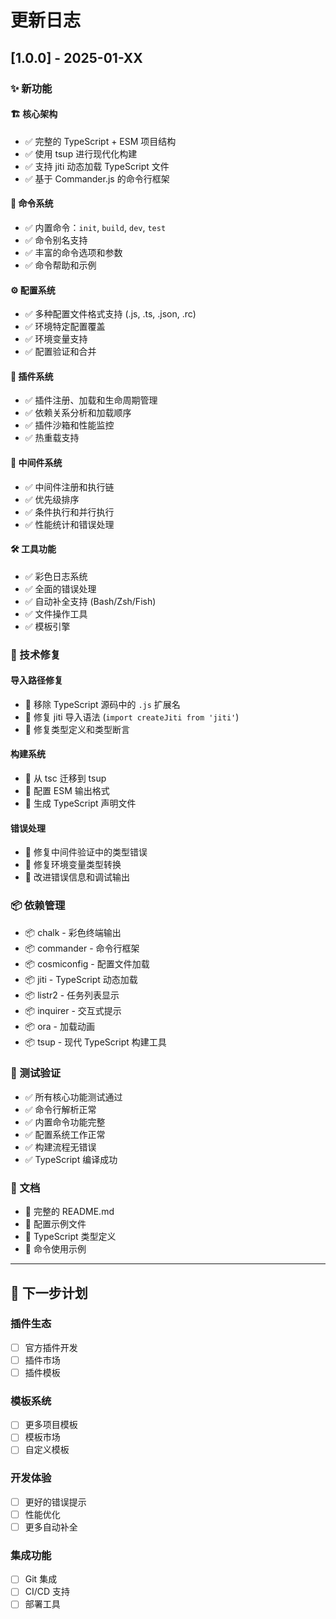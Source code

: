 # 更新日志

## [1.0.0] - 2025-01-XX

### ✨ 新功能

#### 🏗️ 核心架构
- ✅ 完整的 TypeScript + ESM 项目结构
- ✅ 使用 tsup 进行现代化构建
- ✅ 支持 jiti 动态加载 TypeScript 文件
- ✅ 基于 Commander.js 的命令行框架

#### 🔧 命令系统
- ✅ 内置命令：`init`, `build`, `dev`, `test`
- ✅ 命令别名支持
- ✅ 丰富的命令选项和参数
- ✅ 命令帮助和示例

#### ⚙️ 配置系统
- ✅ 多种配置文件格式支持 (.js, .ts, .json, .rc)
- ✅ 环境特定配置覆盖
- ✅ 环境变量支持
- ✅ 配置验证和合并

#### 🔌 插件系统
- ✅ 插件注册、加载和生命周期管理
- ✅ 依赖关系分析和加载顺序
- ✅ 插件沙箱和性能监控
- ✅ 热重载支持

#### 🔄 中间件系统
- ✅ 中间件注册和执行链
- ✅ 优先级排序
- ✅ 条件执行和并行执行
- ✅ 性能统计和错误处理

#### 🛠️ 工具功能
- ✅ 彩色日志系统
- ✅ 全面的错误处理
- ✅ 自动补全支持 (Bash/Zsh/Fish)
- ✅ 文件操作工具
- ✅ 模板引擎

### 🔧 技术修复

#### 导入路径修复
- 🔧 移除 TypeScript 源码中的 `.js` 扩展名
- 🔧 修复 jiti 导入语法 (`import createJiti from 'jiti'`)
- 🔧 修复类型定义和类型断言

#### 构建系统
- 🔧 从 tsc 迁移到 tsup
- 🔧 配置 ESM 输出格式
- 🔧 生成 TypeScript 声明文件

#### 错误处理
- 🔧 修复中间件验证中的类型错误
- 🔧 修复环境变量类型转换
- 🔧 改进错误信息和调试输出

### 📦 依赖管理
- 📦 chalk - 彩色终端输出
- 📦 commander - 命令行框架
- 📦 cosmiconfig - 配置文件加载
- 📦 jiti - TypeScript 动态加载
- 📦 listr2 - 任务列表显示
- 📦 inquirer - 交互式提示
- 📦 ora - 加载动画
- 📦 tsup - 现代 TypeScript 构建工具

### 🧪 测试验证
- ✅ 所有核心功能测试通过
- ✅ 命令行解析正常
- ✅ 内置命令功能完整
- ✅ 配置系统工作正常
- ✅ 构建流程无错误
- ✅ TypeScript 编译成功

### 📝 文档
- 📝 完整的 README.md
- 📝 配置示例文件
- 📝 TypeScript 类型定义
- 📝 命令使用示例

---

## 🚀 下一步计划

### 插件生态
- [ ] 官方插件开发
- [ ] 插件市场
- [ ] 插件模板

### 模板系统
- [ ] 更多项目模板
- [ ] 模板市场
- [ ] 自定义模板

### 开发体验
- [ ] 更好的错误提示
- [ ] 性能优化
- [ ] 更多自动补全

### 集成功能
- [ ] Git 集成
- [ ] CI/CD 支持
- [ ] 部署工具
